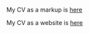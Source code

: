 My CV as a markup is [here](https://foxtrot983.github.io/rsschool-cv/cv)

My CV as a website is [here](https://foxtrot983.github.io/rsschool-cv/)
